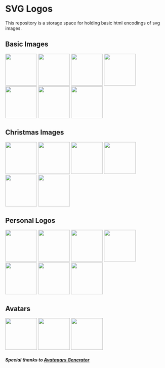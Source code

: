 # SVG Logos

This repository is a storage space for holding basic html encodings of svg images.

## Basic Images
<div>
  <img src="https://github.com/cgrundman/svg-logos/blob/main/Basic Shapes/circle.png" height=100 />
  <img src="https://github.com/cgrundman/svg-logos/blob/main/Basic Shapes/ellipse.png" height=100 />
  <img src="https://github.com/cgrundman/svg-logos/blob/main/Basic Shapes/line.png" height=100 />
  <img src="https://github.com/cgrundman/svg-logos/blob/main/Basic Shapes/path.png" height=100 />
  <img src="https://github.com/cgrundman/svg-logos/blob/main/Basic Shapes/polygon.png" height=100 />
  <img src="https://github.com/cgrundman/svg-logos/blob/main/Basic Shapes/polyline.png" height=100 />
  <img src="https://github.com/cgrundman/svg-logos/blob/main/Basic Shapes/rectangle.png" height=100 />
</div>

## Christmas Images
<div>
  <img src="https://github.com/cgrundman/svg-logos/blob/main/Christmas/christmas_tree.png" height=100 />
  <img src="https://github.com/cgrundman/svg-logos/blob/main/Christmas/gingerbread_man.png" height=100 />
  <img src="https://github.com/cgrundman/svg-logos/blob/main/Christmas/ornament.png" height=100 />
  <img src="https://github.com/cgrundman/svg-logos/blob/main/Christmas/snowflake.png" height=100 />
  <img src="https://github.com/cgrundman/svg-logos/blob/main/Christmas/star.png" height=100 />
  <img src="https://github.com/cgrundman/svg-logos/blob/main/Christmas/winter_wonderland.png" height=100 />
</div>

## Personal Logos
<div>
  <img src="https://github.com/cgrundman/svg-logos/blob/main/Logos/mechanical.png" height=100 />
  <img src="https://github.com/cgrundman/svg-logos/blob/main/Logos/electrical.png" height=100 />
  <img src="https://github.com/cgrundman/svg-logos/blob/main/Logos/programming.png" height=100 />
  <img src="https://github.com/cgrundman/svg-logos/blob/main/Logos/project_management.png" height=100 />
  <img src="https://github.com/cgrundman/svg-logos/blob/main/Logos/leaf_disease.png" height=100 />
  <img src="https://github.com/cgrundman/svg-logos/blob/main/Logos/computer_vision.png" height=100 />
  <img src="https://github.com/cgrundman/svg-logos/blob/main/Logos/ml_stethoscope.png" height=100 />
</div>

## Avatars
<div>
  <img src="https://github.com/cgrundman/svg-logos/blob/main/Avatars/professional.png" height=100 />
  <img src="https://github.com/cgrundman/svg-logos/blob/main/Avatars/relaxed.png" height=100 />
  <img src="https://github.com/cgrundman/svg-logos/blob/main/Avatars/casual.png" height=100 />
</div>

##### Special thanks to [Avataaars Generator](https://getavataaars.com/)
